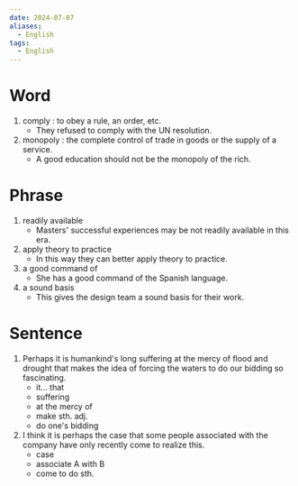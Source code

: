 ```yaml
---
date: 2024-07-07
aliases:
  - English
tags:
  - English
---
```

# Word
1. comply : to obey a rule, an order, etc.
	- They refused to comply with the UN resolution.
2. monopoly : the complete control of trade in goods or the supply of a service.
	- A good education should not be the monopoly of the rich.
# Phrase
1. readily available
	- Masters' successful experiences may be not readily available in this era.
2. apply theory to practice
	- In this way they can better apply theory to practice.
3. a good command of
	- She has a good command of the Spanish language.
4. a sound basis
	- This gives the design team a sound basis for their work.
# Sentence
1. Perhaps it is humankind's long suffering at the mercy of flood and drought that makes the idea of forcing the waters to do our bidding so fascinating.
	- it... that
	- suffering
	- at the mercy of
	- make sth. adj.
	- do one's bidding
2. I think it is perhaps the case that some people associated with the company have only recently come to realize this.
	- case
	- associate A with B
	- come to do sth.